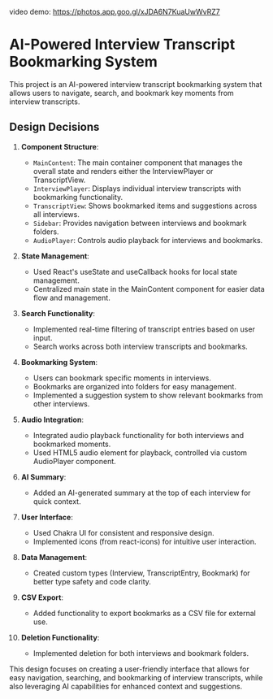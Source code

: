 video demo: https://photos.app.goo.gl/xJDA6N7KuaUwWvRZ7

# AI-Powered Interview Transcript Bookmarking System

This project is an AI-powered interview transcript bookmarking system that allows users to navigate, search, and bookmark key moments from interview transcripts.

## Design Decisions

1. **Component Structure**:
   - `MainContent`: The main container component that manages the overall state and renders either the InterviewPlayer or TranscriptView.
   - `InterviewPlayer`: Displays individual interview transcripts with bookmarking functionality.
   - `TranscriptView`: Shows bookmarked items and suggestions across all interviews.
   - `Sidebar`: Provides navigation between interviews and bookmark folders.
   - `AudioPlayer`: Controls audio playback for interviews and bookmarks.

2. **State Management**:
   - Used React's useState and useCallback hooks for local state management.
   - Centralized main state in the MainContent component for easier data flow and management.

3. **Search Functionality**:
   - Implemented real-time filtering of transcript entries based on user input.
   - Search works across both interview transcripts and bookmarks.

4. **Bookmarking System**:
   - Users can bookmark specific moments in interviews.
   - Bookmarks are organized into folders for easy management.
   - Implemented a suggestion system to show relevant bookmarks from other interviews.

5. **Audio Integration**:
   - Integrated audio playback functionality for both interviews and bookmarked moments.
   - Used HTML5 audio element for playback, controlled via custom AudioPlayer component.

6. **AI Summary**:
   - Added an AI-generated summary at the top of each interview for quick context.

7. **User Interface**:
   - Used Chakra UI for consistent and responsive design.
   - Implemented icons (from react-icons) for intuitive user interaction.

8. **Data Management**:
   - Created custom types (Interview, TranscriptEntry, Bookmark) for better type safety and code clarity.

9. **CSV Export**:
   - Added functionality to export bookmarks as a CSV file for external use.

10. **Deletion Functionality**:
    - Implemented deletion for both interviews and bookmark folders.

This design focuses on creating a user-friendly interface that allows for easy navigation, searching, and bookmarking of interview transcripts, while also leveraging AI capabilities for enhanced context and suggestions.
